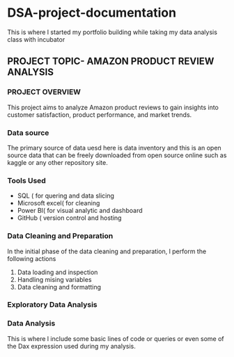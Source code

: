 # DSA-project-documentation
This is where l started my portfolio building while taking my data analysis class with incubator 
## PROJECT TOPIC- AMAZON PRODUCT REVIEW ANALYSIS 

### PROJECT OVERVIEW 
This project aims to analyze Amazon product reviews to gain insights into customer satisfaction, product performance, and market trends.


### Data source 

The primary source of data uesd here is data inventory and this is an open source data that can be freely downloaded from open source online such as kaggle or any other repository site.

### Tools Used 

-  SQL ( for quering and data slicing
-  Microsoft excel( for cleaning
-  Power BI( for visual analytic and dashboard
-  GitHub ( version control and hosting

### Data Cleaning and Preparation 
In the initial phase of the data cleaning and preparation, l perform the following actions 
1. Data loading and inspection
2. Handling mising variables
3. Data cleaning and formatting


### Exploratory Data Analysis 

### Data Analysis 
This is where l include some basic lines of code or queries or even some of the Dax expression used during my analysis.
